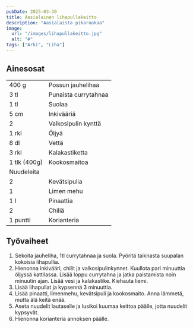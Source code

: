 ```yaml
---
pubDate: 2025-03-30
title: Aasialainen lihapullakeitto
description: "Aasialaista pikaruokaa"
image:
  url: "/images/lihapullakeitto.jpg"
  alt: "#"
tags: ["Arki", "Liha"]
---
```


## Ainesosat
|||
---|---
400 g|Possun jauhelihaa
3 tl|Punaista currytahnaa
1 tl|Suolaa
5 cm|Inkivääriä
2|Valkosipulin kynttä
1 rkl|Öljyä
8 dl|Vettä
3 rkl|Kalakastiketta
1 tlk (400g)|Kookosmaitoa
|Nuudeleita
2|Kevätsipulia
1|Limen mehu
1 l|Pinaattia
2|Chiliä
1 puntti|Korianteria

## Työvaiheet
1. Sekoita jauheliha, 1tl currytahnaa ja suola. Pyöritä taiknasta suupalan kokoisia lihapullia.
2. Hienonna inkivääri, chilit ja valkosipulinkynnet. Kuullota pari minuuttia öljyssä kattilassa. Lisää loppu currytahna ja jatka paistamista noin minuutin ajan. Lisää vesi ja kalakastike. Kiehauta liemi.
3. Lisää lihapullat ja kypsennä 3 minuuttia. 
4. Lisää pinaatti, limenmehu, kevätsipuli ja kookosmaito. Anna lämmetä, mutta älä keitä enää.
5. Aseta nuudelit lautaselle ja lusikoi kuumaa keittoa päälle, jotta nuudelit kypsyvät.
6. Hienonna korianteria annoksen päälle.
